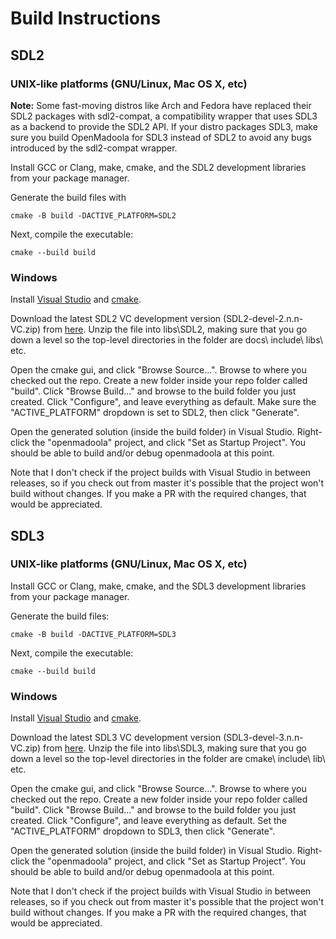 # Build Instructions

## SDL2

### UNIX-like platforms (GNU/Linux, Mac OS X, etc)

**Note:** Some fast-moving distros like Arch and Fedora have replaced their SDL2 packages with sdl2-compat, a compatibility wrapper that uses SDL3 as a backend to provide the SDL2 API. If your distro packages SDL3, make sure you build OpenMadoola for SDL3 instead of SDL2 to avoid any bugs introduced by the sdl2-compat wrapper.

Install GCC or Clang, make, cmake, and the SDL2 development libraries from your package manager.

Generate the build files with
```
cmake -B build -DACTIVE_PLATFORM=SDL2
```

Next, compile the executable:
```
cmake --build build
```

### Windows

Install [Visual Studio](https://visualstudio.microsoft.com/downloads/) and [cmake](https://cmake.org/download/).

Download the latest SDL2 VC development version (SDL2-devel-2.n.n-VC.zip) from [here](https://github.com/libsdl-org/SDL/releases). Unzip the file into libs\\SDL2, making sure that you go down a level so the top-level directories in the folder are docs\\ include\\ libs\\ etc.

Open the cmake gui, and click "Browse Source...". Browse to where you checked out the repo. Create a new folder inside your repo folder called "build". Click "Browse Build..." and browse to the build folder you just created. Click "Configure", and leave everything as default. Make sure the "ACTIVE_PLATFORM" dropdown is set to SDL2, then click "Generate".

Open the generated solution (inside the build folder) in Visual Studio. Right-click the "openmadoola" project, and click "Set as Startup Project". You should be able to build and/or debug openmadoola at this point.

Note that I don't check if the project builds with Visual Studio in between releases, so if you check out from master it's possible that the project won't build without changes. If you make a PR with the required changes, that would be appreciated.

## SDL3

### UNIX-like platforms (GNU/Linux, Mac OS X, etc)

Install GCC or Clang, make, cmake, and the SDL3 development libraries from your package manager.

Generate the build files:
```
cmake -B build -DACTIVE_PLATFORM=SDL3
```

Next, compile the executable:
```
cmake --build build
```

### Windows

Install [Visual Studio](https://visualstudio.microsoft.com/downloads/) and [cmake](https://cmake.org/download/).

Download the latest SDL3 VC development version (SDL3-devel-3.n.n-VC.zip) from [here](https://github.com/libsdl-org/SDL/releases). Unzip the file into libs\\SDL3, making sure that you go down a level so the top-level directories in the folder are cmake\\ include\\ lib\\ etc.

Open the cmake gui, and click "Browse Source...". Browse to where you checked out the repo. Create a new folder inside your repo folder called "build". Click "Browse Build..." and browse to the build folder you just created. Click "Configure", and leave everything as default. Set the "ACTIVE_PLATFORM" dropdown to SDL3, then click "Generate".

Open the generated solution (inside the build folder) in Visual Studio. Right-click the "openmadoola" project, and click "Set as Startup Project". You should be able to build and/or debug openmadoola at this point.

Note that I don't check if the project builds with Visual Studio in between releases, so if you check out from master it's possible that the project won't build without changes. If you make a PR with the required changes, that would be appreciated.
